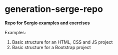 # generation-serge-repo
<p><b>Repo for Sergio examples and exercises</b></p>

Examples:
<ol>
    <li>Basic structure for an HTML, CSS and JS project</li>
    <li>Basic structure for a Bootstrap project</li>
</ol>